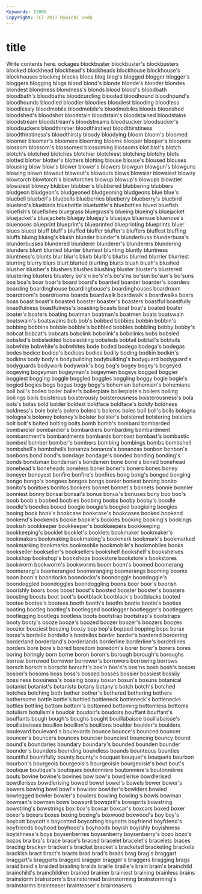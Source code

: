 ```yaml
---
Keywords: 12006 
Copyright: (C) 2017 Ryuichi Ueda
---
```


# title

Write contents here.
ockages
blockbuster blockbuster's blockbusters blocked blockhead blockhead's blockheads blockhouse blockhouse's blockhouses
blocking blocks blocs blog blog's blogged blogger blogger's bloggers blogging
blogs blond blond's blonde blonde's blonder blondes blondest blondness blondness's
blonds blood blood's bloodbath bloodbath's bloodbaths bloodcurdling blooded bloodhound bloodhound's
bloodhounds bloodied bloodier bloodies bloodiest blooding bloodless bloodlessly bloodmobile bloodmobile's
bloodmobiles bloods bloodshed bloodshed's bloodshot bloodstain bloodstain's bloodstained bloodstains bloodstream
bloodstream's bloodstreams bloodsucker bloodsucker's bloodsuckers bloodthirstier bloodthirstiest bloodthirstiness bloodthirstiness's bloodthirsty
bloody bloodying bloom bloom's bloomed bloomer bloomer's bloomers blooming blooms
blooper blooper's bloopers blossom blossom's blossomed blossoming blossoms blot blot's
blotch blotch's blotched blotches blotchier blotchiest blotching blotchy blots blotted
blotter blotter's blotters blotting blouse blouse's bloused blouses blousing blow
blow's blower blower's blowers blowgun blowgun's blowguns blowing blown blowout
blowout's blowouts blows blowsier blowsiest blowsy blowtorch blowtorch's blowtorches blowup
blowup's blowups blowzier blowziest blowzy blubber blubber's blubbered blubbering blubbers
bludgeon bludgeon's bludgeoned bludgeoning bludgeons blue blue's bluebell bluebell's bluebells
blueberries blueberry blueberry's bluebird bluebird's bluebirds bluebottle bluebottle's bluebottles blued
bluefish bluefish's bluefishes bluegrass bluegrass's blueing blueing's bluejacket bluejacket's bluejackets
bluejay bluejay's bluejays bluenose bluenose's bluenoses blueprint blueprint's blueprinted blueprinting
blueprints bluer blues bluest bluff bluff's bluffed bluffer bluffer's bluffers
bluffest bluffing bluffs bluing bluing's bluish blunder blunder's blunderbuss blunderbuss's
blunderbusses blundered blunderer blunderer's blunderers blundering blunders blunt blunted blunter
bluntest blunting bluntly bluntness bluntness's blunts blur blur's blurb blurb's
blurbs blurred blurrier blurriest blurring blurry blurs blurt blurted blurting
blurts blush blush's blushed blusher blusher's blushers blushes blushing bluster
bluster's blustered blustering blusters blustery bo's'n bo's'n's bo's'ns bo'sun bo'sun's
bo'suns boa boa's boar boar's board board's boarded boarder boarder's
boarders boarding boardinghouse boardinghouse's boardinghouses boardroom boardroom's boardrooms boards boardwalk
boardwalk's boardwalks boars boas boast boast's boasted boaster boaster's boasters
boastful boastfully boastfulness boastfulness's boasting boasts boat boat's boated boater
boater's boaters boating boatman boatman's boatmen boats boatswain boatswain's boatswains
bob bob's bobbed bobbies bobbin bobbin's bobbing bobbins bobble bobble's
bobbled bobbles bobbling bobby bobby's bobcat bobcat's bobcats bobolink bobolink's
bobolinks bobs bobsled bobsled's bobsledded bobsledding bobsleds bobtail bobtail's bobtails
bobwhite bobwhite's bobwhites bode boded bodega bodega's bodegas bodes bodice
bodice's bodices bodies bodily boding bodkin bodkin's bodkins body body's
bodybuilding bodybuilding's bodyguard bodyguard's bodyguards bodywork bodywork's bog bog's bogey
bogey's bogeyed bogeying bogeyman bogeyman's bogeymen bogeys bogged boggier boggiest
bogging boggle boggled boggles boggling boggy bogie bogie's bogied bogies
bogs bogus bogy bogy's bohemian bohemian's bohemians boil boil's boiled
boiler boiler's boilerplate boilerplate's boilers boiling boilings boils boisterous boisterously
boisterousness boisterousness's bola bola's bolas bold bolder boldest boldface boldface's
boldly boldness boldness's bole bole's bolero bolero's boleros boles boll
boll's bolls bologna bologna's boloney boloney's bolster bolster's bolstered bolstering
bolsters bolt bolt's bolted bolting bolts bomb bomb's bombard bombarded
bombardier bombardier's bombardiers bombarding bombardment bombardment's bombardments bombards bombast bombast's
bombastic bombed bomber bomber's bombers bombing bombings bombs bombshell bombshell's
bombshells bonanza bonanza's bonanzas bonbon bonbon's bonbons bond bond's bondage
bondage's bonded bonding bonding's bonds bondsman bondsman's bondsmen bone bone's
boned bonehead bonehead's boneheads boneless boner boner's boners bones boney
boneyer boneyest bonfire bonfire's bonfires bong bong's bonged bonging bongo
bongo's bongoes bongos bongs bonier boniest boning bonito bonito's bonitoes
bonitos bonkers bonnet bonnet's bonnets bonnie bonnier bonniest bonny bonsai
bonsai's bonus bonus's bonuses bony boo boo's boob boob's boobed
boobies boobing boobs booby booby's boodle boodle's boodles booed boogie
boogie's boogied boogieing boogies booing book book's bookcase bookcase's bookcases
booked bookend bookend's bookends bookie bookie's bookies booking booking's bookings
bookish bookkeeper bookkeeper's bookkeepers bookkeeping bookkeeping's booklet booklet's booklets bookmaker
bookmaker's bookmakers bookmaking bookmaking's bookmark bookmark's bookmarked bookmarking bookmarks bookmobile
bookmobile's bookmobiles books bookseller bookseller's booksellers bookshelf bookshelf's bookshelves bookshop
bookshop's bookshops bookstore bookstore's bookstores bookworm bookworm's bookworms boom boom's
boomed boomerang boomerang's boomeranged boomeranging boomerangs booming booms boon boon's
boondocks boondocks's boondoggle boondoggle's boondoggled boondoggles boondoggling boons boor boor's
boorish boorishly boors boos boost boost's boosted booster booster's boosters
boosting boosts boot boot's bootblack bootblack's bootblacks booted bootee bootee's
bootees booth booth's booths bootie bootie's booties booting bootleg bootleg's
bootlegged bootlegger bootlegger's bootleggers bootlegging bootlegs bootless boots bootstrap bootstrap's
bootstraps booty booty's booze booze's boozed boozer boozer's boozers boozes
boozier booziest boozing boozy bop bop's bopped bopping bops borax
borax's bordello bordello's bordellos border border's bordered bordering borderland borderland's
borderlands borderline borderline's borderlines borders bore bore's bored boredom boredom's
borer borer's borers bores boring boringly born borne boron boron's
borough borough's boroughs borrow borrowed borrower borrower's borrowers borrowing borrows
borsch borsch's borscht borscht's bos'n bos'n's bos'ns bosh bosh's bosom
bosom's bosoms boss boss's bossed bosses bossier bossiest bossily bossiness
bossiness's bossing bossy bosun bosun's bosuns botanical botanist botanist's botanists
botany botany's botch botch's botched botches botching both bother bother's
bothered bothering bothers bothersome bottle bottle's bottled bottleneck bottleneck's bottlenecks
bottles bottling bottom bottom's bottomed bottoming bottomless bottoms botulism botulism's
boudoir boudoir's boudoirs bouffant bouffant's bouffants bough bough's boughs bought
bouillabaisse bouillabaisse's bouillabaisses bouillon bouillon's bouillons boulder boulder's boulders boulevard
boulevard's boulevards bounce bounce's bounced bouncer bouncer's bouncers bounces bouncier
bounciest bouncing bouncy bound bound's boundaries boundary boundary's bounded bounden
bounder bounder's bounders bounding boundless bounds bounteous bounties bountiful bountifully
bounty bounty's bouquet bouquet's bouquets bourbon bourbon's bourgeois bourgeois's bourgeoisie
bourgeoisie's bout bout's boutique boutique's boutiques boutonnière boutonnière's boutonnières bouts
bovine bovine's bovines bow bow's bowdlerise bowdlerised bowdlerises bowdlerising bowed
bowel bowel's bowels bower bower's bowers bowing bowl bowl's bowlder
bowlder's bowlders bowled bowlegged bowler bowler's bowlers bowling bowling's bowls
bowman bowman's bowmen bows bowsprit bowsprit's bowsprits bowstring bowstring's bowstrings
box box's boxcar boxcar's boxcars boxed boxer boxer's boxers boxes
boxing boxing's boxwood boxwood's boy boy's boycott boycott's boycotted boycotting
boycotts boyfriend boyfriend's boyfriends boyhood boyhood's boyhoods boyish boyishly boyishness
boyishness's boys boysenberries boysenberry boysenberry's bozo bozo's bozos bra bra's
brace brace's braced bracelet bracelet's bracelets braces bracing bracken bracken's
bracket bracket's bracketed bracketing brackets brackish bract bract's bracts brad
brad's brads brag brag's braggart braggart's braggarts bragged bragger bragger's
braggers bragging brags braid braid's braided braiding braids braille braille's
brain brain's brainchild brainchild's brainchildren brained brainier brainiest braining brainless
brains brainstorm brainstorm's brainstormed brainstorming brainstorming's brainstorms brainteaser brainteaser's brainteasers
